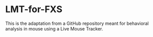 # LMT-for-FXS
This is the adaptation from a GitHub repository meant for behavioral analysis in mouse using a Live Mouse Tracker. 
